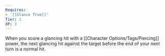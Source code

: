 ```yaml
---
Requires:
- '[[Glance True]]'
Tier: 1
XP: 3
---
```


When you score a glancing hit with a [[Character Options/Tags/Piercing]] power, the next glancing hit against the target before the end of your next turn is a normal hit.
